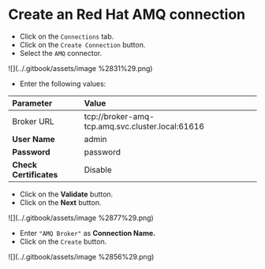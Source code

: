 # Create an Red Hat AMQ connection

* Click on the `Connections` tab.
* Click on the `Create Connection` button.
* Select the `AMQ` connector.

![](../.gitbook/assets/image %2831%29.png)

* Enter the following values:

|         **Parameter** |         **Value** |
| :--- | :--- |
| Broker URL | tcp://broker-amq-tcp.amq.svc.cluster.local:61616 |
| **User Name** | admin |
| **Password** | password |
| **Check Certificates** | Disable |

* Click on the **Validate** button.
* Click on the **Next** button.

![](../.gitbook/assets/image %2877%29.png)

* Enter `"AMQ Broker"` as **Connection Name.**
* Click on the `Create` button.

![](../.gitbook/assets/image %2856%29.png)

